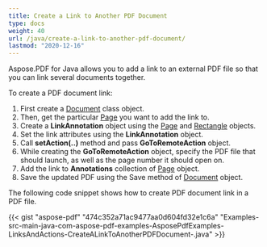 ```yaml
---
title: Create a Link to Another PDF Document
type: docs
weight: 40
url: /java/create-a-link-to-another-pdf-document/
lastmod: "2020-12-16"
---
```


Aspose.PDF for Java allows you to add a link to an external PDF file so that you can link several documents together.

To create a PDF document link:

1. First create a [Document](https://apireference.aspose.com/java/pdf/com.aspose.pdf/Document) class object.
1. Then, get the particular [Page](https://apireference.aspose.com/java/pdf/com.aspose.pdf/Page) you want to add the link to.
1. Create a **LinkAnnotation** object using the [Page](https://apireference.aspose.com/java/pdf/com.aspose.pdf/Page) and [Rectangle](https://apireference.aspose.com/java/pdf/com.aspose.pdf/Rectangle) objects.
1. Set the link attributes using the **LinkAnnotation** object.
1. Call **setAction(..)** method and pass **GoToRemoteAction** object.
1. While creating the **GoToRemoteAction** object, specify the PDF file that should launch, as well as the page number it should open on.
1. Add the link to **Annotations** collection of [Page](https://apireference.aspose.com/java/pdf/com.aspose.pdf/Page) object.
1. Save the updated PDF using the Save method of [Document](https://apireference.aspose.com/java/pdf/com.aspose.pdf/Document) object.

The following code snippet shows how to create PDF document link in a PDF file.

{{< gist "aspose-pdf" "474c352a71ac9477aa0d604fd32e1c6a" "Examples-src-main-java-com-aspose-pdf-examples-AsposePdfExamples-LinksAndActions-CreateALinkToAnotherPDFDocument-.java" >}}
